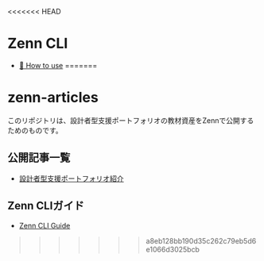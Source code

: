 <<<<<<< HEAD
# Zenn CLI

* [📘 How to use](https://zenn.dev/zenn/articles/zenn-cli-guide)
=======
# zenn-articles

このリポジトリは、設計者型支援ポートフォリオの教材資産をZennで公開するためのものです。

## 公開記事一覧

- [設計者型支援ポートフォリオ紹介](https://zenn.dev/M6140/articles/consulting-intro)

## Zenn CLIガイド

- [Zenn CLI Guide](https://zenn.dev/zenn/articles/zenn-cli-guide)
>>>>>>> a8eb128bb190d35c262c79eb5d6e1066d3025bcb
